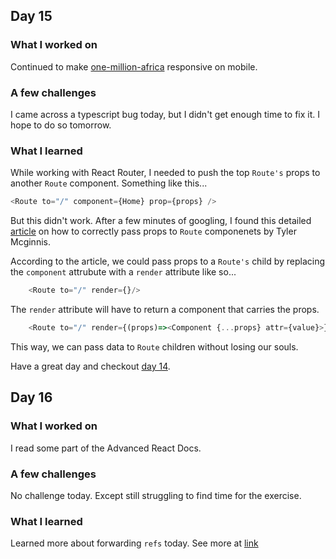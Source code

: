 ## Day 15

### What I worked on

Continued to make [one-million-africa](https://one-million-africa.netlify.com) responsive on mobile.

### A few challenges

I came across a typescript bug today, but I didn't get enough time to fix it. I hope to do so tomorrow.

### What I learned

While working with React Router, I needed to push the top `Route's` props to another `Route` component. Something like this...

```js
<Route to="/" component={Home} prop={props} />
```

But this didn't work. After a few minutes of googling, I found this detailed [article](https://tylermcginnis.com/react-router-pass-props-to-components/) on how to correctly pass props to `Route` componenets by Tyler Mcginnis.

According to the article, we could pass props to a `Route's` child by replacing the `component` attrubute with a `render` attribute like so...

```js
    <Route to="/" render={}/>
```

The `render` attribute will have to return a component that carries the props.

```js
    <Route to="/" render={(props)=><Component {...props} attr={value}>}/>
```

This way, we can pass data to `Route` children without losing our souls.

Have a great day and checkout [day 14](https://github.com/vickOnRails/100-days-of-react/tree/master/week2#day-14).

## Day 16

### What I worked on

I read some part of the Advanced React Docs.

### A few challenges

No challenge today. Except still struggling to find time for the exercise.

### What I learned

Learned more about forwarding `refs` today. See more at [link](https://reactjs.org/docs/forwarding-refs.html)
